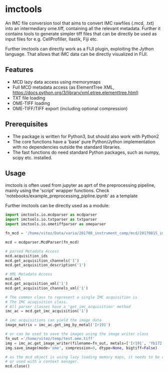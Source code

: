 # imctools

An IMC file conversion tool that aims to convert IMC rawfiles (.mcd, .txt) into an intermediary ome.tiff, containing all the relevant metadata. Further it contains tools to generate simpler tiff files that can be directly be used as input files for e.g. CellProfiller, Ilastik, Fiji etc.

Further imctools can directly work as a FIJI plugin, exploiting the Jython language. That allows that IMC data can be directly visualized in FIJI.


## Features
* MCD lazy data access using memorymaps
* Full MCD metadata access (as ElementTree XML, https://docs.python.org/3/library/xml.etree.elementtree.html)
* TXT file loading
* OME-TIFF loading
* OME-TIFF/TIFF export (including optional compression)

## Prerequisites
* The package is written for Python3, but should also work with Python2
* The core functions have a 'base' pure Python/Jython implementation with no dependencies outside the standard libraries.
* The fast functions do need standard Python packages, such as numpy, scipy etc. installed.

## Usage
imctools is often used from jupyter as aprt of the preprocessing pipeline, mainly using the 'script' wrapper functions. Check 'notebooks/example_preprocessing_pipline.ipynb' as a template

Further imctools can be directly used as a module:

```python
import imctools.io.mcdparser as mcdparser
import imctools.io.txtparser as txtparser
import imctools.io.ometiffparser as omeparser

fn_mcd = '/home/vitoz/Data/varia/201708_instrument_comp/mcd/20170815_imccomp_zoidberg_conc5_acm1.mcd'

mcd = mcdparser.McdParser(fn_mcd)

# parsed Metadata Access
mcd.acquisition_ids
mcd.get_acquisition_channels('1')
mcd.get_acquisition_description('1')

# XML Metadata Access
mcd.xml
mcd.get_acquisition_xml('1')
mcd.get_acquisition_channels_xml('1')

# The common class to represent a single IMC acquisition is
# The IMC acuqisition class.
# All parser classes have a 'get_imc_acquisition' method
imc_ac = mcd.get_imc_acquisition('1')

# imc acquisitions can yield the image data
image_matrix = imc_ac.get_img_by_metal('Ir191')

# or can be used to save the images using the image writer class
fn_out ='/home/vitoz/temp/test.ome.tiff'
img = imc_ac.get_image_writer(filename=fn_out, metals=['Ir191', 'Yb172'])
img.save_image(mode='ome', compression=0, dtype=None, bigtiff=False)

# as the mcd object is using lazy loading memory maps, it needs to be closed 
# or used with a context manager.
mcd.close()

```

```

